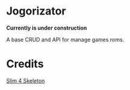 # Jogorizator
**Currently is under construction**

A base CRUD and API for manage games roms.

# Credits
[Slim 4 Skeleton](https://github.com/jerfeson/slim4-skeleton/tree/feature/3.0.0)
